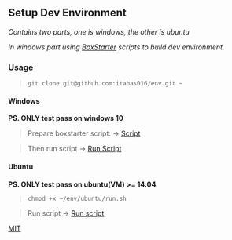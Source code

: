 ## Setup Dev Environment ##

_Contains two parts, one is windows, the other is ubuntu_

_In windows part using [BoxStarter](http://boxstarter.org/) scripts to build dev environment._

### Usage ###

> `git clone git@github.com:itabas016/env.git ~`

#### Windows ####

**PS. ONLY test pass on windows 10**

> Prepare boxstarter script: -> [Script](https://raw.githubusercontent.com/itabas016/env/master/windows/run.txt)

> Then run script -> [Run Script](http://boxstarter.org/package/nr/url?https://raw.githubusercontent.com/itabas016/env/master/windows/run.txt)

#### Ubuntu ####

**PS. ONLY test pass on ubuntu(VM) >= 14.04**

> `chmod +x ~/env/ubuntu/run.sh`

> Run script -> [Run script](https://raw.githubusercontent.com/itabas016/env/master/ubuntu/run.sh)


[MIT](https://github.com/itabas016/install/blob/master/LICENSE)
